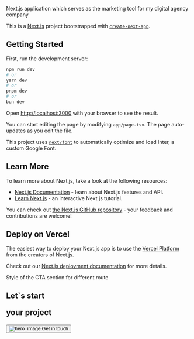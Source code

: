 Next.js application which serves as the marketing tool for my digital agency company  

This is a [Next.js](https://nextjs.org/) project bootstrapped with [`create-next-app`](https://github.com/vercel/next.js/tree/canary/packages/create-next-app).

## Getting Started

First, run the development server:

```bash
npm run dev
# or
yarn dev
# or
pnpm dev
# or
bun dev
```

Open [http://localhost:3000](http://localhost:3000) with your browser to see the result.

You can start editing the page by modifying `app/page.tsx`. The page auto-updates as you edit the file.

This project uses [`next/font`](https://nextjs.org/docs/basic-features/font-optimization) to automatically optimize and load Inter, a custom Google Font.

## Learn More

To learn more about Next.js, take a look at the following resources:

- [Next.js Documentation](https://nextjs.org/docs) - learn about Next.js features and API.
- [Learn Next.js](https://nextjs.org/learn) - an interactive Next.js tutorial.

You can check out [the Next.js GitHub repository](https://github.com/vercel/next.js/) - your feedback and contributions are welcome!

## Deploy on Vercel

The easiest way to deploy your Next.js app is to use the [Vercel Platform](https://vercel.com/new?utm_medium=default-template&filter=next.js&utm_source=create-next-app&utm_campaign=create-next-app-readme) from the creators of Next.js.

Check out our [Next.js deployment documentation](https://nextjs.org/docs/deployment) for more details.

Style of the CTA section for different route
 <div className="px-4 py-8 rounded-lg bg-gradient-to-r from-[#292929] to-[#61006A]">
    <h2 className="text-4xl text-[#ffffff] text-center">
        Let`s start
        <p className="text-[#D400E6] font-black">your project</p>
    </h2>
    <div className="w-full flex justify-center pt-8">
        <button className="w-full flex items-center justify-center gap-2 py-2 px-6 text-[#ffffff] bg-gradient-to-r from-[#ED1AFF] to-[#D400E6] rounded-full text-xl">
            <Image src={ArrowRight} alt="hero_image"  />
            Get in touch
        </button>
    </div>
</div>
